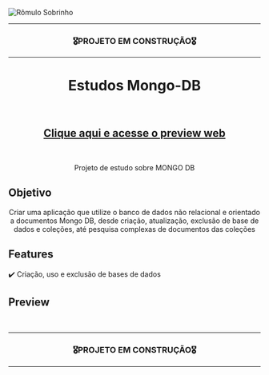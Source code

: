 ![Rômulo Sobrinho](https://user-images.githubusercontent.com/68918326/179403887-79a5dddb-d090-456c-b1ad-8ec3820c140a.PNG)

<hr>
<h3 align="center">🎖️PROJETO EM CONSTRUÇÃO🎖️</h3>
<hr>

<h1 align="center">Estudos Mongo-DB</h1>
<br>
<h2 align="center"><a href="#" target="__blank">Clique aqui e acesse o preview web</a></h2>
<br>

<p align="center">Projeto de estudo sobre MONGO DB</p>


## Objetivo
<p align="center">
  Criar uma aplicação que utilize o banco de dados não relacional e orientado a documentos Mongo DB, desde criação, atualização, exclusão de base de dados e coleções, até pesquisa complexas de documentos das coleções
</p>


## Features

  ✔️ Criação, uso e exclusão de bases de dados <br>
  

## Preview

<br>

<hr>
<h3 align="center">🎖️PROJETO EM CONSTRUÇÃO🎖️</h3>
<hr>
